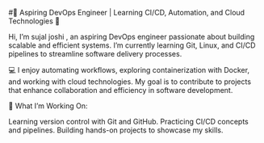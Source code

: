  #🌟 Aspiring DevOps Engineer | Learning CI/CD, Automation, and Cloud Technologies 🌟
 
Hi, I’m sujal joshi , an aspiring DevOps engineer passionate about building scalable and efficient systems. I’m currently learning Git, Linux, and CI/CD pipelines to streamline software delivery processes.

💻 I enjoy automating workflows, exploring containerization with Docker, and working with cloud technologies. My goal is to contribute to projects that enhance collaboration and efficiency in software development.

🚀 What I’m Working On:

Learning version control with Git and GitHub.
Practicing CI/CD concepts and pipelines.
Building hands-on projects to showcase my skills.
